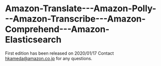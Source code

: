 # Amazon-Translate---Amazon-Polly---Amazon-Transcribe---Amazon-Comprehend---Amazon-Elasticsearch

First edition has been released on 2020/01/17
Contact hkameda@amazon.co.jp for any questions.
